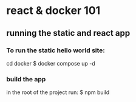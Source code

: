 # react & docker 101

## running the static and react app

### To run the static hello world site:

cd docker
$ docker compose up -d

### build the app

in the root of the project run:
$ npm build